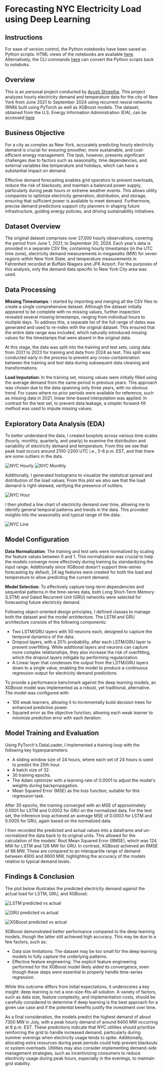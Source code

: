 # Forecasting NYC Electricity Load using Deep Learning

## Instructions

For ease of version control, the Python notebooks have been saved as Python scripts. HTML views of the notebooks are available [here](html/html_preview.md). Alternatively, the CLI commands [here](cli-reference.md) can convert the Python scripts back to noteboks.

## Overview

This is an personal project conducted by [Ayush Shrestha](https://www.linkedin.com/in/ayush-yoshi-shrestha/). This project analyzes hourly electricity demand and temperature data for the city of New York from June 2021 to September 2024 using recurrent neural networks (RNN) built using PyTorch as well as XGBoost models. The dataset, obtained from the U.S. Energy Information Administration (EIA), can be accessed [here](https://www.eia.gov/electricity/wholesalemarkets/data.php?rto=nyiso)

## Business Objective

For a city as complex as New York, accurately predicting hourly electricity demand is crucial for ensuring smoother, more sustainable, and cost-efficient energy management. The task, however, presents significant challenges due to factors such as seasonality, time dependencies, and external variables like temperature and holidays, which can have a substantial impact on demand.

Effective demand forecasting enables grid operators to prevent overloads, reduce the risk of blackouts, and maintain a balanced power supply, particularly during peak hours or extreme weather events. This allows utility companies to optimize electricity generation, distribution, and storage, ensuring that sufficient power is available to meet demand. Furthermore, precise demand predictions support city planners in shaping future infrastructure, guiding energy policies, and driving sustainability initiatives.

## Dataset Overview

The original dataset comprises over 27,000 hourly observations, covering the period from June 1, 2021, to September 20, 2024. Each year’s data is provided in a separate CSV file, containing hourly timestamps (in the UTC time zone), electricity demand measurements in megawatts (MW) for seven regions within New York State, and temperature measurements in Fahrenheit recorded at Buffalo Niagara and JFK Airport. For the purposes of this analysis, only the demand data specific to New York City area was used.

## Data Processing

**Missing Timestamps**:
I started by importing and merging all the CSV files to create a single comprehensive dataset. Although the dataset initially appeared to be complete with no missing values, further inspection revealed several missing timestamps, ranging from individual hours to multiple days. To address this, a separate list of the full range of dates was generated and used to re-index with the original dataset. This ensured that the entire date range was included, which naturally introduced missing values for the timestamps that were absent in the original data. 

At this stage, the data was split into the training and test sets, using data from 2021 to 2023 for training and data from 2024 as test. This split was conducted early in the process to prevent any cross-contamination between the training and test data during subsequent data cleaning and transformations.


**Load Imputation**:
In the training set, missing values were initially filled using the average demand from the same period in previous years. This approach was chosen due to the data spanning only three years, with no obvious trend. For cases where no prior periods were available for reference, such as missing data in 2021, linear time-based interpolation was applied. In contrast for the test set, to prevent data leakage, a simpler forward-fill method was used to impute missing values. 

## Exploratory Data Analysis (EDA)

To better understand the data, I created boxplots across various time scales (hourly, monthly, quarterly, and yearly) to examine the distribution and variability of electricity demand and temperature. From this we see that peak load occurs around 2100-2200 UTC i.e., 5-6 p.m. EST, and that there are some outliers in the data.

![NYC Hourly](artifacts/nyc-box-hour.png)
![NYC Monthly](artifacts/nyc-box-month.png)

Additionally, I generated histograms to visualize the statistical spread and distribution of the load values. From this plot we also see that the load demand is right-skewed, verifying the presence of outliers.

![NYC Hour](artifacts/nyc-hist-load-hourly.png)

I then plotted a line chart of electricity demand over time, allowing me to identify general temporal patterns and trends in the data. This provided insights into the seasonality and typical range of the data.

![NYC Line](artifacts/nyc-training-load.png)

## Model Configuration

**Data Normalization**:
The training and test sets were normalized by scaling the feature values between 0 and 1. This normalization was crucial to help the models converge more effectively during training by standardizing the input range. Additionally since XGBoost doesn't support time-series forecasting by default, 24 lag features were created for both the load and temperature to allow predicting the current demand. 

**Model Selection**:
To effectively capture long-term dependencies and sequential patterns in the time-series data, both Long Short-Term Memory (LSTM) and Gated Recurrent Unit (GRU) networks were selected for forecasting future electricity demand. 

Following object-oriented design principles, I defined classes to manage both the dataset and the model architecture. The LSTM and GRU architecture consists of the following components:

- Two LSTM/GRU layers with 50 neurons each, designed to capture the temporal dynamics of the data.
- Dropout layers, with a 20% probability, after each LSTM/GRU layer to prevent overfitting. While additional layers and neurons can capture more complex relationships, they also increase the risk of overfitting, which the dropout layers mitigate by performing regularization.
- A Linear layer that condenses the output from the LSTM/GRU layers down to a single value, enabling the model to produce a continuous regression output for electricity demand predictions.

To provide a performance benchmark against the deep learning models, an XGBoost model was implemented as a robust, yet traditional, alternative. The model was configured with:

- 100 weak learners, allowing it to incrementally build decision trees for enhanced predictive power.
- Squared error as the objective function, allowing each weak learner to minimize prediction error with each iteration.

## Model Training and Evaluation

Using PyTorch's DataLoader, I implemented a training loop with the following key hyperparameters:

- A sliding window size of 24 hours, where each set of 24 hours is used to predict the 25th hour.
- A batch size of 32.
- 30 training epochs.
- The Adam optimizer with a learning rate of 0.0001 to adjust the model's weights during backpropagation.
- Mean Squared Error (MSE) as the loss function, suitable for this regression task.

After 30 epochs, the training converged with an MSE of approximately 0.0001 for LSTM and 0.0002 for GRU on the normalized data. For the test set, the inference loop achieved an average MSE of 0.0003 for LSTM and 0.0005 for GRU, again based on the normalized data. 

I then recorded the predicted and actual values into a dataframe and un-normalized the data back to its original units. This allowed for the calculation of the models' Root Mean Squared Error (RMSE), which was 124 MW for LSTM and 126 MW for GRU. In contrast, XGBoost achieved an RMSE of 86 MW. These are compared to an interquartile range of demand between 4900 and 6600 MW, highlighting the accuracy of the models relative to typical demand levels.


## Findings & Conclusion

The plot below illustrates the predicted electricity demand against the actual load for LSTM, GRU, and XGBoost:

![LSTM predicted vs actual](artifacts/nyc-predicted-actual-line.png)

![GRU predicted vs actual](artifacts/gru-predicted-actual-line.png)

![XGBoost predicted vs actual](artifacts/xgb-predicted-actual-line.png)

XGBoost demonstrated better performance compared to the deep learning models, though the latter still achieved high accuracy. This may be due to a few factors, such as:

- Data size limitations: The dataset may be too small for the deep learning models to fully capture the underlying patterns.
- Effective feature engineering: The explicit feature engineering performed for the XGBoost model likely aided its convergence, even though these steps were essential to properly handle time-series regression.

While this outcome differs from initial expectations, it underscores a key insight: deep learning is not a one-size-fits-all solution. A variety of factors, such as data size, feature complexity, and implementation costs, should be carefully considered to determine if deep learning is the best approach for a given use case and if the potential benefits justify the investment over time.

As a final consideration, the models predict the highest demand of about 7300 MW in July, with a peak hourly demand of around 6400 MW occurring at 6 p.m. EST. These predictions indicate that NYC utilities should prioritize reinforcing the grid to handle increased demand, particularly during summer evenings when electricity usage tends to spike. Additionally, allocating extra resources during peak periods could help prevent blackouts or system overloads. Utilities may also consider implementing demand-side management strategies, such as incentivizing consumers to reduce electricity usage during peak hours, especially in the evenings, to maintain grid stability.
